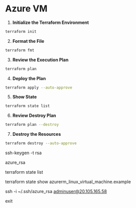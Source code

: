 # Azure VM

1. **Initialize the Terraform Environment**
```bash
terraform init
```

2. **Format the File**
```bash
terraform fmt
```

3. **Review the Execution Plan**
```bash
terraform plan
```

4. **Deploy the Plan**
```bash
terraform apply --auto-approve
```

5. **Show State**
```bash
terraform state list
```

6. **Review Destroy Plan**
```bash
terraform plan --destroy
```

7. **Destroy the Resources**
```bash
terraform destroy --auto-approve
```
ssh-keygen -t rsa

azure_rsa

terraform state list

terraform state show azurerm_linux_virtual_machine.example


ssh -i ~/.ssh/azure_rsa adminuser@20.105.165.58

exit